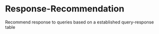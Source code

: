 # Response-Recommendation
Recommend response to queries based on a established query-response table 
